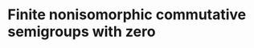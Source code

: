 # Finite nonisomorphic commutative semigroups with zero
<html>
<div id="insert"></div>
<script src="http://math.chapman.edu/~jipsen/structures/ua.js"></script>
<script>init("CSgrpZ",5,{associative:true,commutative:true,zero:true})</script>
</html>